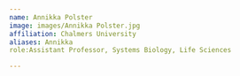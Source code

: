```yaml
---
name: Annikka Polster
image: images/Annikka Polster.jpg
affiliation: Chalmers University
aliases: Annikka
role:Assistant Professor, Systems Biology, Life Sciences

---
```


